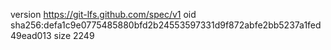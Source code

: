 version https://git-lfs.github.com/spec/v1
oid sha256:defa1c9e0775485880bfd2b24553597331d9f872abfe2bb5237a1fed49ead013
size 2249

